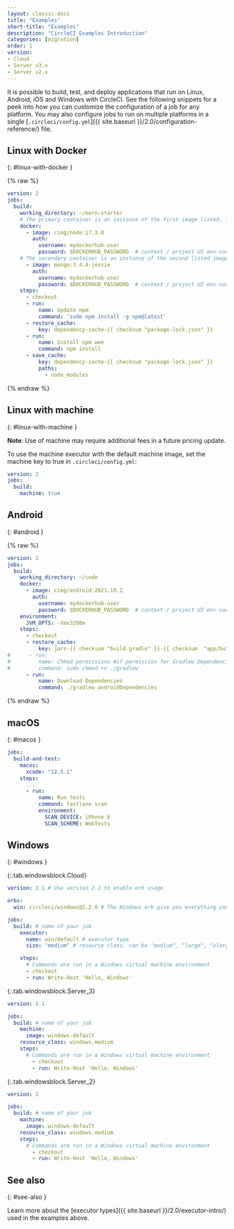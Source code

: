 ```yaml
---
layout: classic-docs
title: "Examples"
short-title: "Examples"
description: "CircleCI Examples Introduction"
categories: [migration]
order: 1
version:
- Cloud
- Server v3.x
- Server v2.x
---
```



It is possible to build, test, and deploy applications that run on Linux, Android, iOS and Windows with CircleCI. See the following snippets for a peek into how you can customize the configuration of a job for any platform. You may also configure jobs to run on multiple platforms in a single [`.circleci/config.yml`]({{ site.baseurl }}/2.0/configuration-reference/) file.

## Linux with Docker
{: #linux-with-docker }

{% raw %}

```yaml
version: 2
jobs:
  build:
    working_directory: ~/mern-starter
    # The primary container is an instance of the first image listed. The job's commands run in this container.
    docker:
      - image: cimg/node:17.3.0
        auth:
          username: mydockerhub-user
          password: $DOCKERHUB_PASSWORD  # context / project UI env-var reference
    # The secondary container is an instance of the second listed image which is run in a common network where ports exposed on the primary container are available on localhost.
      - image: mongo:3.4.4-jessie
        auth:
          username: mydockerhub-user
          password: $DOCKERHUB_PASSWORD  # context / project UI env-var reference
    steps:
      - checkout
      - run:
          name: Update npm
          command: 'sudo npm install -g npm@latest'
      - restore_cache:
          key: dependency-cache-{{ checksum "package-lock.json" }}
      - run:
          name: Install npm wee
          command: npm install
      - save_cache:
          key: dependency-cache-{{ checksum "package-lock.json" }}
          paths:
            - node_modules
```

{% endraw %}

## Linux with machine
{: #linux-with-machine }

**Note**: Use of machine may require additional fees in a future pricing update.

To use the machine executor with the default machine image, set the machine key to true in `.circleci/config.yml`:

```yaml
version: 2
jobs:
  build:
    machine: true
```

## Android
{: #android }

{% raw %}

```yaml
version: 2
jobs:
  build:
    working_directory: ~/code
    docker:
      - image: cimg/android:2021.10.2
        auth:
          username: mydockerhub-user
          password: $DOCKERHUB_PASSWORD  # context / project UI env-var reference
    environment:
      JVM_OPTS: -Xmx3200m
    steps:
      - checkout
      - restore_cache:
          key: jars-{{ checksum "build.gradle" }}-{{ checksum  "app/build.gradle" }}
#      - run:
#         name: Chmod permissions #if permission for Gradlew Dependencies fail, use this.
#         command: sudo chmod +x ./gradlew
      - run:
          name: Download Dependencies
          command: ./gradlew androidDependencies
```

{% endraw %}

## macOS
{: #macos }
```yml
jobs:
  build-and-test:
    macos:
      xcode: "12.5.1"
    steps:
      ...
      - run:
          name: Run tests
          command: fastlane scan
          environment:
            SCAN_DEVICE: iPhone 6
            SCAN_SCHEME: WebTests

```

## Windows
{: #windows }

{:.tab.windowsblock.Cloud}
```yaml
version: 2.1 # Use version 2.1 to enable orb usage.

orbs:
  win: circleci/windows@2.2.0 # The Windows orb give you everything you need to start using the Windows executor.

jobs:
  build: # name of your job
    executor:
      name: win/default # executor type
      size: "medium" # resource class, can be "medium", "large", "xlarge", "2xlarge", defaults to "medium" if not specified

    steps:
      # Commands are run in a Windows virtual machine environment
      - checkout
      - run: Write-Host 'Hello, Windows'
```

{:.tab.windowsblock.Server_3}
```yaml
version: 2.1

jobs:
  build: # name of your job
    machine:
      image: windows-default
    resource_class: windows.medium
    steps:
      # Commands are run in a Windows virtual machine environment
        - checkout
        - run: Write-Host 'Hello, Windows'
```

{:.tab.windowsblock.Server_2}
```yaml
version: 2

jobs:
  build: # name of your job
    machine:
      image: windows-default
    resource_class: windows.medium
    steps:
      # Commands are run in a Windows virtual machine environment
        - checkout
        - run: Write-Host 'Hello, Windows'
```

## See also
{: #see-also }

Learn more about the [executor types]({{ site.baseurl }}/2.0/executor-intro/) used in the examples above.
